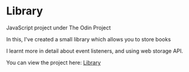 # Library

JavaScript project under The Odin Project

In this, I've created a small library which allows you to store books

I learnt more in detail about event listeners, and using web storage API.

You can view the project here: [Library](https://srivathsannayak.github.io/Library/)

